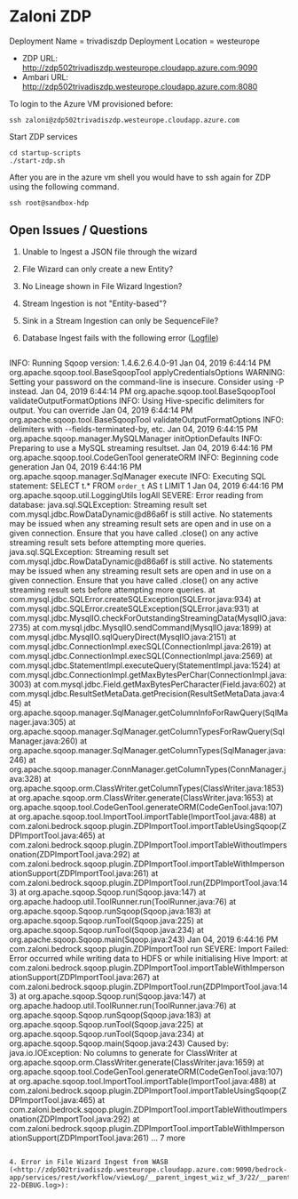 # Zaloni ZDP

Deployment Name = trivadiszdp 
Deployment Location = westeurope

* ZDP URL: <http://zdp502trivadiszdp.westeurope.cloudapp.azure.com:9090> 
* Ambari URL: <http://zdp502trivadiszdp.westeurope.cloudapp.azure.com:8080> 


To login to the Azure VM provisioned before:

```
ssh zaloni@zdp502trivadiszdp.westeurope.cloudapp.azure.com
```

Start ZDP services

```
cd startup-scripts
./start-zdp.sh
```

After you are in the azure vm shell you would have to ssh again for ZDP using the following command. 

```
ssh root@sandbox-hdp
```

## Open Issues / Questions
1. Unable to Ingest a JSON file through the wizard
2. File Wizard can only create a new Entity?
3. No Lineage shown in File Wizard Ingestion?
2. Stream Ingestion is not "Entity-based"?
2. Sink in a Stream Ingestion can only be SequenceFile?
3. Database Ingest fails with the following error ([Logfile](http://zdp502trivadiszdp.westeurope.cloudapp.azure.com:9090/bedrock-app/services/rest/workflow/viewLog/DB_wiz_ingest_wf_1546624281926/28/DB_wiz_ingest_wf_1546624281926-28-INFO.log))

	```
INFO: Running Sqoop version: 1.4.6.2.6.4.0-91
Jan 04, 2019 6:44:14 PM org.apache.sqoop.tool.BaseSqoopTool applyCredentialsOptions
WARNING: Setting your password on the command-line is insecure. Consider using -P instead.
Jan 04, 2019 6:44:14 PM org.apache.sqoop.tool.BaseSqoopTool validateOutputFormatOptions
INFO: Using Hive-specific delimiters for output. You can override
Jan 04, 2019 6:44:14 PM org.apache.sqoop.tool.BaseSqoopTool validateOutputFormatOptions
INFO: delimiters with --fields-terminated-by, etc.
Jan 04, 2019 6:44:15 PM org.apache.sqoop.manager.MySQLManager initOptionDefaults
INFO: Preparing to use a MySQL streaming resultset.
Jan 04, 2019 6:44:16 PM org.apache.sqoop.tool.CodeGenTool generateORM
INFO: Beginning code generation
Jan 04, 2019 6:44:16 PM org.apache.sqoop.manager.SqlManager execute
INFO: Executing SQL statement: SELECT t.* FROM `order_t` AS t LIMIT 1
Jan 04, 2019 6:44:16 PM org.apache.sqoop.util.LoggingUtils logAll
SEVERE: Error reading from database: java.sql.SQLException: Streaming result set com.mysql.jdbc.RowDataDynamic@d86a6f is still active. No statements may be issued when any streaming result sets are open and in use on a given connection. Ensure that you have called .close() on any active streaming result sets before attempting more queries.
java.sql.SQLException: Streaming result set com.mysql.jdbc.RowDataDynamic@d86a6f is still active. No statements may be issued when any streaming result sets are open and in use on a given connection. Ensure that you have called .close() on any active streaming result sets before attempting more queries.
	at com.mysql.jdbc.SQLError.createSQLException(SQLError.java:934)
	at com.mysql.jdbc.SQLError.createSQLException(SQLError.java:931)
	at com.mysql.jdbc.MysqlIO.checkForOutstandingStreamingData(MysqlIO.java:2735)
	at com.mysql.jdbc.MysqlIO.sendCommand(MysqlIO.java:1899)
	at com.mysql.jdbc.MysqlIO.sqlQueryDirect(MysqlIO.java:2151)
	at com.mysql.jdbc.ConnectionImpl.execSQL(ConnectionImpl.java:2619)
	at com.mysql.jdbc.ConnectionImpl.execSQL(ConnectionImpl.java:2569)
	at com.mysql.jdbc.StatementImpl.executeQuery(StatementImpl.java:1524)
	at com.mysql.jdbc.ConnectionImpl.getMaxBytesPerChar(ConnectionImpl.java:3003)
	at com.mysql.jdbc.Field.getMaxBytesPerCharacter(Field.java:602)
	at com.mysql.jdbc.ResultSetMetaData.getPrecision(ResultSetMetaData.java:445)
	at org.apache.sqoop.manager.SqlManager.getColumnInfoForRawQuery(SqlManager.java:305)
	at org.apache.sqoop.manager.SqlManager.getColumnTypesForRawQuery(SqlManager.java:260)
	at org.apache.sqoop.manager.SqlManager.getColumnTypes(SqlManager.java:246)
	at org.apache.sqoop.manager.ConnManager.getColumnTypes(ConnManager.java:328)
	at org.apache.sqoop.orm.ClassWriter.getColumnTypes(ClassWriter.java:1853)
	at org.apache.sqoop.orm.ClassWriter.generate(ClassWriter.java:1653)
	at org.apache.sqoop.tool.CodeGenTool.generateORM(CodeGenTool.java:107)
	at org.apache.sqoop.tool.ImportTool.importTable(ImportTool.java:488)
	at com.zaloni.bedrock.sqoop.plugin.ZDPImportTool.importTableUsingSqoop(ZDPImportTool.java:465)
	at com.zaloni.bedrock.sqoop.plugin.ZDPImportTool.importTableWithoutImpersonation(ZDPImportTool.java:292)
	at com.zaloni.bedrock.sqoop.plugin.ZDPImportTool.importTableWithImpersonationSupport(ZDPImportTool.java:261)
	at com.zaloni.bedrock.sqoop.plugin.ZDPImportTool.run(ZDPImportTool.java:143)
	at org.apache.sqoop.Sqoop.run(Sqoop.java:147)
	at org.apache.hadoop.util.ToolRunner.run(ToolRunner.java:76)
	at org.apache.sqoop.Sqoop.runSqoop(Sqoop.java:183)
	at org.apache.sqoop.Sqoop.runTool(Sqoop.java:225)
	at org.apache.sqoop.Sqoop.runTool(Sqoop.java:234)
	at org.apache.sqoop.Sqoop.main(Sqoop.java:243)
Jan 04, 2019 6:44:16 PM com.zaloni.bedrock.sqoop.plugin.ZDPImportTool run
SEVERE: Import Failed: 
Error occurred while writing data to HDFS or while initialising Hive Import:
	at com.zaloni.bedrock.sqoop.plugin.ZDPImportTool.importTableWithImpersonationSupport(ZDPImportTool.java:267)
	at com.zaloni.bedrock.sqoop.plugin.ZDPImportTool.run(ZDPImportTool.java:143)
	at org.apache.sqoop.Sqoop.run(Sqoop.java:147)
	at org.apache.hadoop.util.ToolRunner.run(ToolRunner.java:76)
	at org.apache.sqoop.Sqoop.runSqoop(Sqoop.java:183)
	at org.apache.sqoop.Sqoop.runTool(Sqoop.java:225)
	at org.apache.sqoop.Sqoop.runTool(Sqoop.java:234)
	at org.apache.sqoop.Sqoop.main(Sqoop.java:243)
Caused by: java.io.IOException: No columns to generate for ClassWriter
	at org.apache.sqoop.orm.ClassWriter.generate(ClassWriter.java:1659)
	at org.apache.sqoop.tool.CodeGenTool.generateORM(CodeGenTool.java:107)
	at org.apache.sqoop.tool.ImportTool.importTable(ImportTool.java:488)
	at com.zaloni.bedrock.sqoop.plugin.ZDPImportTool.importTableUsingSqoop(ZDPImportTool.java:465)
	at com.zaloni.bedrock.sqoop.plugin.ZDPImportTool.importTableWithoutImpersonation(ZDPImportTool.java:292)
	at com.zaloni.bedrock.sqoop.plugin.ZDPImportTool.importTableWithImpersonationSupport(ZDPImportTool.java:261)
	... 7 more

```
	
4. Error in File Wizard Ingest from WASB (<http://zdp502trivadiszdp.westeurope.cloudapp.azure.com:9090/bedrock-app/services/rest/workflow/viewLog/__parent_ingest_wiz_wf_3/22/__parent_ingest_wiz_wf_3-22-DEBUG.log>):

